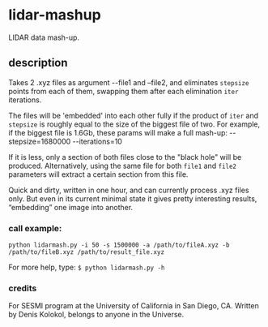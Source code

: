 lidar-mashup
============

LIDAR data mash-up.

## description

Takes 2 .xyz files as argument --file1 and –file2, and eliminates `stepsize` points from each of them, swapping them after each elimination `iter` iterations.

The files will be 'embedded' into each other fully if the product of `iter` and `stepsize` is roughly equal to the size of the biggest file of two. For example, if the biggest file is 1.6Gb, these params will make a full mash-up:
--stepsize=1680000
--iterations=10

If it is less, only a section of both files close to the "black hole" will be produced. Alternatively, using the same file for both `file1` and `file2` parameters will extract a certain section from this file.

Quick and dirty, written in one hour, and can currently process .xyz files only. But even in its current minimal state it gives pretty interesting results, “embedding” one image into another.

### call example:
`python lidarmash.py -i 50 -s 1500000 -a /path/to/fileA.xyz -b /path/to/fileB.xyz /path/to/result_file.xyz`

For more help, type:
`$ python lidarmash.py -h`

### credits

For SESMI program at the University of California in San Diego, CA.
Written by Denis Kolokol, belongs to anyone in the Universe.